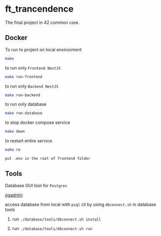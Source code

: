 # ft_trancendence

The final project in 42 common core.

## Docker

To run to project on local environment

```sh
make
```

to run only `Frontend NextJS`

```sh
make run-frontend
```

to run only `Backend NestJS`

```sh
make run-backend
```

to run only database

```sh
make run-database
```

to stop docker compose service

```sh
make down
```

to restart entire service

```sh
make re
```


```sh
put .env in the root of frontend folder
```

## Tools

Database GUI tool for `Postgres`

[pgadmin]

access database from local with `psql` cli by using `dbconnect.sh` in database tools

1. run `./database/tools/dbconnect.sh install`

2. run `./database/tools/dbconnect.sh run`

<!-- reference -->

[pgadmin]: https://www.pgadmin.org/download/
